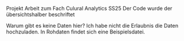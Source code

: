 Projekt Arbeit zum Fach Culural Analytics SS25
Der Code wurde der übersichtshalber beschriftet

Warum gibt es keine Daten hier?
Ich habe nicht die Erlaubnis die Daten hochzuladen. In Rohdaten findet sich eine Beispielsdatei.

